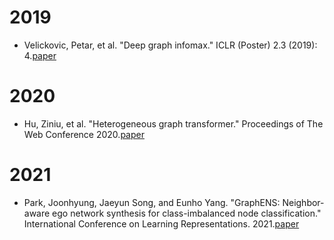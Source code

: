 # 2019
- Velickovic, Petar, et al. "Deep graph infomax." ICLR (Poster) 2.3 (2019): 4.[paper](https://arxiv.org/pdf/1809.10341.pdf)

# 2020
-  Hu, Ziniu, et al. "Heterogeneous graph transformer." Proceedings of The Web Conference 2020.[paper](https://dl.acm.org/doi/pdf/10.1145/3366423.3380027)

# 2021
- Park, Joonhyung, Jaeyun Song, and Eunho Yang. "GraphENS: Neighbor-aware ego network synthesis for class-imbalanced node classification." International Conference on Learning Representations. 2021.[paper](https://openreview.net/forum?id=MXEl7i-iru)

